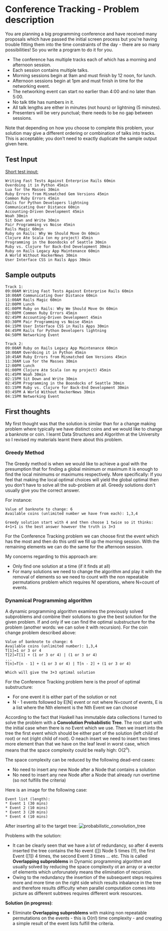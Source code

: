 # Conference Tracking - Problem description

You are planning a big programming conference and have received many proposals which have passed the initial screen process but you're having trouble fitting them into the time constraints of the day - there are so many possibilities! So you write a program to do it for you.

* The conference has multiple tracks each of which has a morning and afternoon session.
* Each session contains multiple talks.
* Morning sessions begin at 9am and must finish by 12 noon, for lunch.
* Afternoon sessions begin at 1pm and must finish in time for the networking event.
* The networking event can start no earlier than 4:00 and no later than 5:00.
* No talk title has numbers in it.
* All talk lengths are either in minutes (not hours) or lightning (5 minutes).
* Presenters will be very punctual; there needs to be no gap between sessions.

Note that depending on how you choose to complete this problem, your solution may give a different ordering or combination of talks into tracks. This is acceptable; you don't need to exactly duplicate the sample output given here.

## Test Input

[Short test input:](test-input.txt)
```
Writing Fast Tests Against Enterprise Rails 60min
Overdoing it in Python 45min
Lua for the Masses 30min
Ruby Errors from Mismatched Gem Versions 45min
Common Ruby Errors 45min
Rails for Python Developers lightning
Communicating Over Distance 60min
Accounting-Driven Development 45min
Woah 30min
Sit Down and Write 30min
Pair Programming vs Noise 45min
Rails Magic 60min
Ruby on Rails: Why We Should Move On 60min
Clojure Ate Scala (on my project) 45min
Programming in the Boondocks of Seattle 30min
Ruby vs. Clojure for Back-End Development 30min
Ruby on Rails Legacy App Maintenance 60min
A World Without HackerNews 30min
User Interface CSS in Rails Apps 30min
```

## Sample outputs

```
Track 1:
09:00AM Writing Fast Tests Against Enterprise Rails 60min
10:00AM Communicating Over Distance 60min
11:00AM Rails Magic 60min
12:00PM Lunch
01:00PM Ruby on Rails: Why We Should Move On 60min
02:00PM Common Ruby Errors 45min
02:45PM Accounting-Driven Development 45min
03:30PM Pair Programming vs Noise 45min
04:15PM User Interface CSS in Rails Apps 30min
04:45PM Rails for Python Developers lightning
04:50PM Networking Event
```
```
Track 2:
09:00AM Ruby on Rails Legacy App Maintenance 60min
10:00AM Overdoing it in Python 45min
10:45AM Ruby Errors from Mismatched Gem Versions 45min
11:30AM Lua for the Masses 30min
12:00PM Lunch
01:00PM Clojure Ate Scala (on my project) 45min
01:45PM Woah 30min
02:15PM Sit Down and Write 30min
02:45PM Programming in the Boondocks of Seattle 30min
03:15PM Ruby vs. Clojure for Back-End Development 30min
03:45PM A World Without HackerNews 30min
04:15PM Networking Event
```


## First thoughts

My first thought was that the solution is similar than for a change making problem where typically we have distinct coins and we would like to change a banknote or coin. I learnt Data Structures and Algorithm at the University so I revised my materials learnt there about this problem.

### Greedy Method

The Greedy method is when we would like to achieve a goal with the presumption that for finding a global minimum or maximum it is enough to find the local minimums or maximums respectively. More specifically: If you feel that making the local optimal choices will yield the global optimal then you don't have to solve all the sub-problem at all. Greedy solutions don't usually give you the correct answer.

For instance:
```
Value of banknote to change: 6
Available coins (unlimited number we have from each): 1,3,4

Greedy solution start with 4 and then choose 1 twice so it thinks: 4+1+1 is the best answer however the truth is 3+3
```

For the Conference Tracking problem we can choose first the event which has the most and then do this until we fill up the morning session. With the remaining elements we can do the same for the afternoon session.

My concerns regarding to this approach are:
* Only find one solution at a time (if it finds at all)
* For many solutions we need to change the algorithm and play it with the removal of elements so we need to count with the non repeatable permutations problem which requires N! operations, where N=count of events.


### Dynamical Programming algorithm

A dynamic programming algorithm examines the previously solved subproblems and combine their solutions to give the best solution for the given problem. If and only if we can find the optimal substructure for the problem (another words: we can solve it with recursion). For the coin change problem described above:
```
Value of banknote to change: 6
Available coins (unlimited number): 1,3,4
T[1]=1 or 3 or 4
T[2]=T[1] + (1 or 3 or 4) | (1 or 3 or 4)
...
T[n]=T[n - 1] + (1 or 3 or 4) | T[n - 2] + (1 or 3 or 4)

Which will give the 3+3 optimal solution
```
For the Conference Tracking problem here is the proof of optimal substructure:
* For one event it is either part of the solution or not
* N - 1 events followed by E[N] event or not where N=count of events, E is a list where the Nth element is the Nth Event we can choose

According to the fact that Haskell has immutable data collections I turned to solve the problem with a **Convolution Probabilistic Tree**. The root start with the initial case when there is no Event which we use. Then we insert into the tree the first event which should be either part of the solution (left child of root) or not (right child of root). O neach insert we need to insert two times more element than that we have on the leaf level in worst case, which means that the space complexity could be really high: O(2<sup>n</sup>).

The space complexity can be reduced by the following dead-end cases:
* No need to insert any new Node after a Node that contains a solution
* No need to insert any new Node after a Node that already run overtime (so not fulfills the criteria)

Here is an image for the following case:
```
Event list (length):
* Event 1 (30 mins)
* Event 2 (10 mins)
* Event 3 (20 mins)
* Event 4 (10 mins)
```
After inserting all to the target tree:
![probabilistic_convolution_tree](https://cloud.githubusercontent.com/assets/3776068/19024234/61a22084-88ff-11e6-8bb5-e869d4333014.jpg)

Problems with the solution:
* It can be clearly seen that we have a lot of redundancy, so after 4 events inserted the tree contains the No event ([]) Node 5 times (!!), the first Event ([1]) 4 times, the second Event 3 times ... etc. This is called **Overlapping subproblems** in Dynamic programming algorithm and usually solved by reducing the space complexity ot an array or a vector of elements which unforunately means the elimination of recursion.
* Owing to the redundancy the insertion of the subsequent steps requires more and more time on the right side which results inbalance in the tree and therefore results difficulty when parallel computation comes into picture as different subtrees requires different work resources.

__Solution (in progress)__:
* Eliminate **Overlapping subproblems** with making non repeatable permutations on the events - this is O(n!) time complexity -  and creating a simple result of the event lists fulfill the criteria. 
